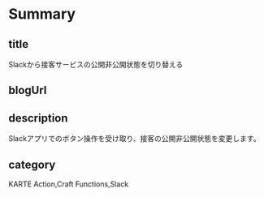 # Summary

## title

Slackから接客サービスの公開非公開状態を切り替える

## blogUrl



## description

Slackアプリでのボタン操作を受け取り、接客の公開非公開状態を変更します。

## category

KARTE Action,Craft Functions,Slack
